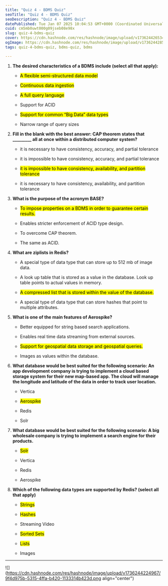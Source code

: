 ```yaml
---
title: "Quiz 4 - BDMS Quiz"
seoTitle: "Quiz 4 - BDMS Quiz"
seoDescription: "Quiz 4 - BDMS Quiz"
datePublished: Tue Jan 07 2025 10:04:53 GMT+0000 (Coordinated Universal Time)
cuid: cm5mb0uwt000g09jseb08e98x
slug: quiz-4-bdms-quiz
cover: https://cdn.hashnode.com/res/hashnode/image/upload/v1736244265343/4f70b6df-9646-4b04-b2f9-092ec49247a7.png
ogImage: https://cdn.hashnode.com/res/hashnode/image/upload/v1736244285033/c30a9f2b-85c8-4106-9c40-1dbc2dd53500.png
tags: quiz-4-bdms-quiz, bdms-quiz, bdms

---
```


1. **The desired characteristics of a BDMS include (select all that apply):**
    
    * <mark>A flexible semi-structured data model</mark>
        
    * <mark>Continuous data ingestion</mark>
        
    * <mark>A full query language</mark>
        
    * Support for ACID
        
    * <mark>Support for common “Big Data” data types</mark>
        
    * Narrow range of query sizes
        
2. **Fill in the blank with the best answer: CAP theorem states that \_\_\_\_\_\_\_\_\_ all at once within a distributed computer system?**
    
    * it is necessary to have consistency, accuracy, and partial tolerance
        
    * it is impossible to have consistency, accuracy, and partial tolerance
        
    * <mark>it is impossible to have consistency, availability, and partition tolerance</mark>
        
    * it is necessary to have consistency, availability, and partition tolerance
        
3. **What is the purpose of the acronym BASE?**
    
    * <mark>To impose properties on a BDMS in order to guarantee certain results.</mark>
        
    * Enables stricter enforcement of ACID type design.
        
    * To overcome CAP theorem.
        
    * The same as ACID.
        
4. **What are ziplists in Redis?**
    
    * A special type of data type that can store up to 512 mb of image data.
        
    * A look up table that is stored as a value in the database. Look up table points to actual values in memory.
        
    * <mark>A compressed list that is stored within the value of the database.</mark>
        
    * A special type of data type that can store hashes that point to multiple attributes.
        
5. **What is one of the main features of Aerospike?**
    
    * Better equipped for string based search applications.
        
    * Enables real time data streaming from external sources.
        
    * <mark>Support for geospatial data storage and geospatial queries.</mark>
        
    * Images as values within the database.
        
6. **What database would be best suited for the following scenario: An app development company is trying to implement a cloud based storage system for their new map-based app. The cloud will manage the longitude and latitude of the data in order to track user location.**
    
    * Vertica
        
    * <mark>Aerospike</mark>
        
    * Redis
        
    * Solr
        
7. **What database would be best suited for the following scenario: A big wholesale company is trying to implement a search engine for their products.**
    
    * <mark>Solr</mark>
        
    * Vertica
        
    * Redis
        
    * Aerospike
        
8. **Which of the following data types are supported by Redis? (select all that apply)**
    
    * <mark>Strings</mark>
        
    * <mark>Hashes</mark>
        
    * Streaming Video
        
    * <mark>Sorted Sets</mark>
        
    * <mark>Lists</mark>
        
    * Images
        

---

![](https://cdn.hashnode.com/res/hashnode/image/upload/v1736244224967/9f4d975b-5315-4ffa-b420-1133314b423d.png align="center")